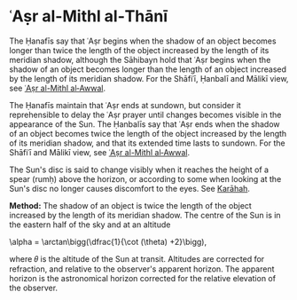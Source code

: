 # ʿAṣr al-Mithl al‑Thānī

The Ḥanafīs say that ʿAṣr begins when the shadow of an object becomes longer than twice the length of the object increased by the length of its meridian shadow, although the Sāhibayn hold that ʿAṣr begins when the shadow of an object becomes longer than the length of an object increased by the length of its meridian shadow. For the Shāfiʿī, Ḥanbalī and Mālikī view, see [ʿAṣr al-Mithl al‑Awwal](/asr-al-mithl-al-awwal).


The Ḥanafīs maintain that ʿAṣr ends at sundown, but consider it reprehensible to delay the ʿAṣr prayer until changes becomes visible in the appearance of the Sun. The Ḥanbalīs say that ʿAṣr ends when the shadow of an object becomes twice the length of the object increased by the length of its meridian shadow, and that its extended time lasts to sundown. For the Shāfiʿī and Mālikī view, see [ʿAṣr al-Mithl al‑Awwal](/asr-al-mithl-al-awwal).

The Sun's disc is said to change visibly when it reaches the height of a spear (rumḥ) above the horizon, or according to some when looking at the Sun's disc no longer causes discomfort to the eyes. See [Karāhah](/karahah).

**Method:** The shadow of an object is twice the length of the object increased by the length of its meridian shadow. The centre of the Sun is in the eastern half of the sky and at an altitude

<InlineMath>\alpha = \arctan\bigg(\dfrac{1}{\cot (\theta) +2}\bigg)</InlineMath>,

where 𝜃 is the altitude of the Sun at transit. Altitudes are corrected for refraction, and relative to the observer's apparent horizon. The apparent horizon is the astronomical horizon corrected for the relative elevation of the observer.
